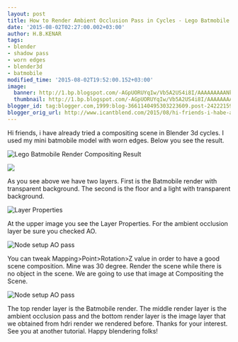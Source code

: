 ```yaml
---
layout: post
title: How to Render Ambient Occlusion Pass in Cycles - Lego Batmobile
date: '2015-08-02T02:27:00.002+03:00'
author: H.B.KENAR
tags:
- blender
- shadow pass
- worn edges
- blender3d
- batmobile
modified_time: '2015-08-02T19:52:00.152+03:00'
image:
  banner: http://1.bp.blogspot.com/-AGpUORUYqIw/Vb5A2US4i8I/AAAAAAAAANk/T-FbgHCo510/w1024/batmobile%2Bpark%2Barea%2Bp.jpg
  thumbnail: http://1.bp.blogspot.com/-AGpUORUYqIw/Vb5A2US4i8I/AAAAAAAAANk/T-FbgHCo510/s96/batmobile%2Bpark%2Barea%2Bp.jpg
blogger_id: tag:blogger.com,1999:blog-3661140495303223609.post-2422215956438209076
blogger_orig_url: http://www.icantblend.com/2015/08/hi-friends-i-habe-already-tried.html
---
```


Hi friends, i have already tried a compositing scene in Blender 3d cycles. I used my mini batmobile model with worn edges. Below you see the result.

![Lego Batmobile Render Compositing Result](http://1.bp.blogspot.com/-AGpUORUYqIw/Vb5A2US4i8I/AAAAAAAAANk/T-FbgHCo510/w1024/batmobile%2Bpark%2Barea%2Bp.jpg)

![](http://2.bp.blogspot.com/-_Ouuj5bawWk/Vb4BIndc_OI/AAAAAAAAANA/VQYEg7oBHKA/w1024/two%2Blayers.jpg)

As you see above we have two layers. First is the Batmobile render with transparent background. The second is the floor and a light with transparent background.

![Layer Properties](http://1.bp.blogspot.com/-9WGVg8GfWj0/Vb5FOF1-zsI/AAAAAAAAAN4/jVFp_FKJ-d8/w1024/Layer%2Bproperties%2BAO%2BPass.jpg)

At the upper image you see the Layer Properties. For the ambient occlusion layer be sure you checked AO.

![Node setup AO pass](http://4.bp.blogspot.com/-BVduNPWPb4M/Vb5GWdZPS5I/AAAAAAAAAOE/B_jadH6JWy4/w1024/hdri%2Bnode%2Bset%2Bup.png)

You can tweak Mapping>Point>Rotation>Z value in order to have a good scene composition. Mine was 30 degree. Render the scene while there is no object in the scene. We are going to use that image at Compositing the Scene.

![Node setup AO pass](http://1.bp.blogspot.com/-57h39_uQmyk/Vb5ElIYSn_I/AAAAAAAAANw/CHyjF8yGQtA/w1024/NODE%2BSETUP%2BAO%2BPASS.png)

The top render layer is the Batmobile render. The middle render layer is the ambient occlusion pass and the bottom render layer is the image layer that we obtained from hdri render we rendered before. Thanks for your interest. See you at another tutorial. Happy blendering folks!

